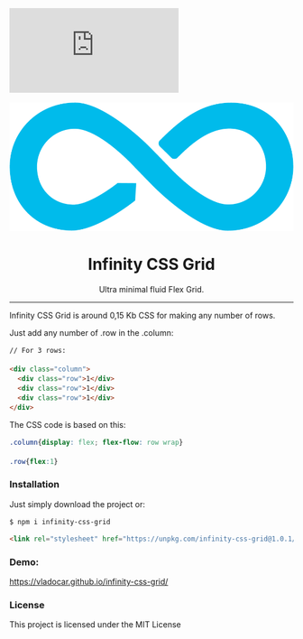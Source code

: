 [![Gzip Size](https://img.badgesize.io/https://unpkg.com/infinity-css-grid@1.0.1/grid.min.css?compression=gzip)](https://unpkg.com/infinity-css-grid@1.0.1/grid.min.css)

<p align="center"><img src="logo.png" /></p>

<h1 align="center"> Infinity CSS Grid </h1>

<p align="center"> Ultra minimal fluid Flex Grid. </p>

<hr/>

<p> Infinity CSS Grid is around 0,15 Kb CSS for making any number of rows. </p>

<p> Just add any number of .row in the .column: </p>

```html
// For 3 rows:

<div class="column">
  <div class="row">1</div>
  <div class="row">1</div>
  <div class="row">1</div>
</div>
```

<p>The CSS code is based on this: </p>

```css
.column{display: flex; flex-flow: row wrap}

.row{flex:1}
```
<h3>Installation </h3>

<p>Just simply download the project or: </p>


```shell
$ npm i infinity-css-grid
```

```html
<link rel="stylesheet" href="https://unpkg.com/infinity-css-grid@1.0.1/grid.css">
```

<h3>Demo:</h3>

https://vladocar.github.io/infinity-css-grid/

<h3>License</h3>

This project is licensed under the MIT License
